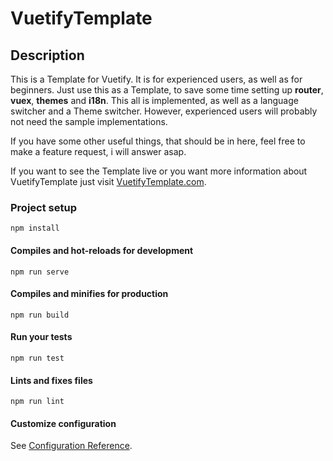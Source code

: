 # VuetifyTemplate

## Description
This is a Template for Vuetify. It is for experienced users, as well as for beginners.
Just use this as a Template, to save some time setting up **router**, **vuex**,  **themes** and **i18n**.
This all is implemented, as well as a language switcher and a Theme switcher. However, experienced users will 
probably not need the sample implementations. 

If you have some other useful things, that should be in here, feel free to make a feature request,
i will answer asap.

If you want to see the Template live or you want more information about VuetifyTemplate just visit [VuetifyTemplate.com](https://preview.vuetifytemplate.com/).

### Project setup
```
npm install
```

#### Compiles and hot-reloads for development
```
npm run serve
```

#### Compiles and minifies for production
```
npm run build
```

#### Run your tests
```
npm run test
```

#### Lints and fixes files
```
npm run lint
```

#### Customize configuration
See [Configuration Reference](https://cli.vuejs.org/config/).
